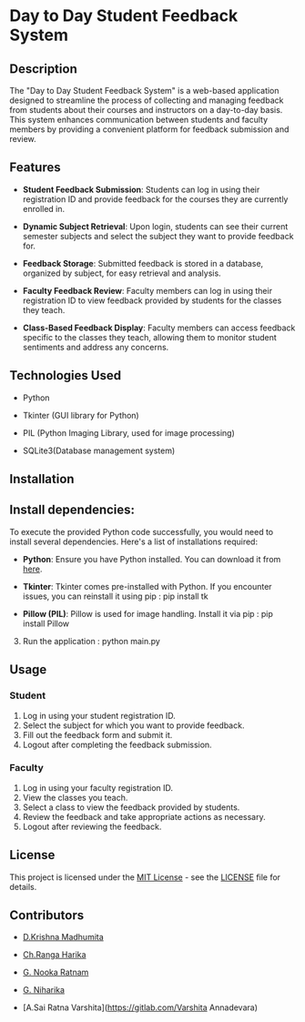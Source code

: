 # Day to Day Student Feedback System


## Description

The "Day to Day Student Feedback System" is a web-based application designed to streamline the process of collecting and managing feedback from students about their courses and instructors on a day-to-day basis. This system enhances communication between students and faculty members by providing a convenient platform for feedback submission and review.

## Features

-  **Student Feedback Submission**: Students can log in using their registration ID and provide feedback for the courses they are currently enrolled in.

-  **Dynamic Subject Retrieval**: Upon login, students can see their current semester subjects and select the subject they want to provide feedback for.

-  **Feedback Storage**: Submitted feedback is stored in a database, organized by subject, for easy retrieval and analysis.

-  **Faculty Feedback Review**: Faculty members can log in using their registration ID to view feedback provided by students for the classes they teach.

-  **Class-Based Feedback Display**: Faculty members can access feedback specific to the classes they teach, allowing them to monitor student sentiments and address any concerns.

## Technologies Used

- Python

- Tkinter (GUI library for Python)

- PIL (Python Imaging Library, used for image processing)

- SQLite3(Database management system)


## Installation

## Install dependencies:

To execute the provided Python code successfully, you would need to install several dependencies. Here's a list of installations required:

-  **Python**: Ensure you have Python installed. You can download it from [here](https://www.python.org/downloads/).

-  **Tkinter**: Tkinter comes pre-installed with Python. If you encounter issues, you can reinstall it using pip : pip install tk

-  **Pillow (PIL)**: Pillow is used for image handling. Install it via pip : pip install Pillow

3. Run the application : python main.py

## Usage

### Student
1. Log in using your student registration ID.
2. Select the subject for which you want to provide feedback.
3. Fill out the feedback form and submit it.
4. Logout after completing the feedback submission.

### Faculty
1. Log in using your faculty registration ID.
2. View the classes you teach.
3. Select a class to view the feedback provided by students.
4. Review the feedback and take appropriate actions as necessary.
5. Logout after reviewing the feedback.

## License

This project is licensed under the [MIT License](https://gitlab.com/varshita.andvr/project/-/blob/master/LICENSE?ref_type=heads) - see the [LICENSE](https://gitlab.com/varshita.andvr/project/-/blob/master/LICENSE?ref_type=heads) file for details.

## Contributors  

- [D.Krishna Madhumita](https://gitlab.com/varshita.andvr)

- [Ch.Ranga Harika](https://gitlab.com/varshita.andvr)

 - [G. Nooka Ratnam](https://gitlab.com/varshita.andvr)

- [G. Niharika](https://gitlab.com/varshita.andvr)

- [A.Sai Ratna Varshita](https://gitlab.com/Varshita Annadevara)

